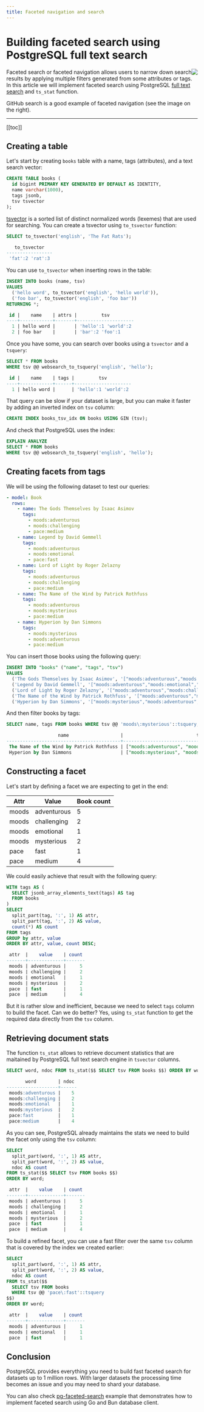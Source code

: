 ```yaml
---
title: Faceted navigation and search
---
```


# Building faceted search using PostgreSQL full text search

<img src="/img/faceted-search.png" style="float: right" />

Faceted search or faceted navigation allows users to narrow down search results by applying multiple
filters generated from some attributes or tags. In this article we will implement faceted search
using PostgreSQL [full text search](https://www.postgresql.org/docs/current/textsearch.html) and
`ts_stat` function.

GitHub search is a good example of faceted navigation (see the image on the right).

---

[[toc]]

## Creating a table

Let's start by creating `books` table with a name, tags (attributes), and a text search vector:

```sql
CREATE TABLE books (
  id bigint PRIMARY KEY GENERATED BY DEFAULT AS IDENTITY,
  name varchar(1000),
  tags jsonb,
  tsv tsvector
);
```

[tsvector](https://www.postgresql.org/docs/current/datatype-textsearch.html#DATATYPE-TSVECTOR) is a
sorted list of distinct normalized words (lexemes) that are used for searching. You can create a
tsvector using `to_tsvector` function:

```sql
SELECT to_tsvector('english', 'The Fat Rats');

   to_tsvector
-----------------
 'fat':2 'rat':3
```

You can use `to_tsvector` when inserting rows in the table:

```sql
INSERT INTO books (name, tsv)
VALUES
  ('hello word', to_tsvector('english', 'hello world')),
  ('foo bar', to_tsvector('english', 'foo bar'))
RETURNING *;

 id |    name    | attrs |         tsv
----+------------+-------+---------------------
  1 | hello word |       | 'hello':1 'world':2
  2 | foo bar    |       | 'bar':2 'foo':1
```

Once you have some, you can search over books using a `tsvector` and a `tsquery`:

```sql
SELECT * FROM books
WHERE tsv @@ websearch_to_tsquery('english', 'hello');

 id |    name    | tags |         tsv
----+------------+------+---------------------
  1 | hello word |      | 'hello':1 'world':2
```

That query can be slow if your dataset is large, but you can make it faster by adding an inverted
index on `tsv` column:

```sql
CREATE INDEX books_tsv_idx ON books USING GIN (tsv);
```

And check that PostgreSQL uses the index:

```sql
EXPLAIN ANALYZE
SELECT * FROM books
WHERE tsv @@ websearch_to_tsquery('english', 'hello');
```

## Creating facets from tags

We will be using the following dataset to test our queries:

```yaml
- model: Book
  rows:
    - name: The Gods Themselves by Isaac Asimov
      tags:
        - moods:adventurous
        - moods:challenging
        - pace:medium
    - name: Legend by David Gemmell
      tags:
        - moods:adventurous
        - moods:emotional
        - pace:fast
    - name: Lord of Light by Roger Zelazny
      tags:
        - moods:adventurous
        - moods:challenging
        - pace:medium
    - name: The Name of the Wind by Patrick Rothfuss
      tags:
        - moods:adventurous
        - moods:mysterious
        - pace:medium
    - name: Hyperion by Dan Simmons
      tags:
        - moods:mysterious
        - moods:adventurous
        - pace:medium
```

You can insert those books using the following query:

```sql
INSERT INTO "books" ("name", "tags", "tsv")
VALUES
  ('The Gods Themselves by Isaac Asimov', '["moods:adventurous","moods:challenging","pace:medium"]', array_to_tsvector('{"moods:adventurous","moods:challenging","pace:medium"}')),
  ('Legend by David Gemmell', '["moods:adventurous","moods:emotional","pace:fast"]', array_to_tsvector('{"moods:adventurous","moods:emotional","pace:fast"}')),
  ('Lord of Light by Roger Zelazny', '["moods:adventurous","moods:challenging","pace:medium"]', array_to_tsvector('{"moods:adventurous","moods:challenging","pace:medium"}')),
  ('The Name of the Wind by Patrick Rothfuss', '["moods:adventurous","moods:mysterious","pace:medium"]', array_to_tsvector('{"moods:adventurous","moods:mysterious","pace:medium"}')),
  ('Hyperion by Dan Simmons', '["moods:mysterious","moods:adventurous","pace:medium"]', array_to_tsvector('{"moods:mysterious","moods:adventurous","pace:medium"}'));
```

And then filter books by tags:

```sql
SELECT name, tags FROM books WHERE tsv @@ 'moods\:mysterious'::tsquery;

                   name                   |                           tags
------------------------------------------+----------------------------------------------------------
 The Name of the Wind by Patrick Rothfuss | ["moods:adventurous", "moods:mysterious", "pace:medium"]
 Hyperion by Dan Simmons                  | ["moods:mysterious", "moods:adventurous", "pace:medium"]
```

## Constructing a facet

Let's start by defining a facet we are expecting to get in the end:

| Attr  | Value       | Book count |
| ----- | ----------- | ---------- |
| moods | adventurous | 5          |
| moods | challenging | 2          |
| moods | emotional   | 1          |
| moods | mysterious  | 2          |
| pace  | fast        | 1          |
| pace  | medium      | 4          |

We could easily achieve that result with the following query:

```sql
WITH tags AS (
  SELECT jsonb_array_elements_text(tags) AS tag
  FROM books
)
SELECT
  split_part(tag, ':', 1) AS attr,
  split_part(tag, ':', 2) AS value,
  count(*) AS count
FROM tags
GROUP by attr, value
ORDER BY attr, value, count DESC;

 attr  |    value    | count
-------+-------------+-------
 moods | adventurous |     5
 moods | challenging |     2
 moods | emotional   |     1
 moods | mysterious  |     2
 pace  | fast        |     1
 pace  | medium      |     4
```

But it is rather slow and inefficient, because we need to select `tags` column to build the facet.
Can we do better? Yes, using `ts_stat` function to get the required data directly from the `tsv`
column.

## Retrieving document stats

The function `ts_stat` allows to retrieve document statistics that are maitained by PostgreSQL full
text search engine in `tsvector` columns.

```sql
SELECT word, ndoc FROM ts_stat($$ SELECT tsv FROM books $$) ORDER BY word;

       word        | ndoc
-------------------+------
 moods:adventurous |    5
 moods:challenging |    2
 moods:emotional   |    1
 moods:mysterious  |    2
 pace:fast         |    1
 pace:medium       |    4
```

As you can see, PostgreSQL already maintains the stats we need to build the facet only using the
`tsv` column:

```sql
SELECT
  split_part(word, ':', 1) AS attr,
  split_part(word, ':', 2) AS value,
  ndoc AS count
FROM ts_stat($$ SELECT tsv FROM books $$)
ORDER BY word;

 attr  |    value    | count
-------+-------------+-------
 moods | adventurous |     5
 moods | challenging |     2
 moods | emotional   |     1
 moods | mysterious  |     2
 pace  | fast        |     1
 pace  | medium      |     4
```

To build a refined facet, you can use a fast filter over the same `tsv` column that is covered by
the index we created earlier:

```sql
SELECT
  split_part(word, ':', 1) AS attr,
  split_part(word, ':', 2) AS value,
  ndoc AS count
FROM ts_stat($$
  SELECT tsv FROM books
  WHERE tsv @@ 'pace\:fast'::tsquery
$$)
ORDER BY word;

 attr  |    value    | count
-------+-------------+-------
 moods | adventurous |     1
 moods | emotional   |     1
 pace  | fast        |     1
```

## Conclusion

PostgreSQL provides everything you need to build fast faceted search for datasets up to 1 million
rows. With larger datasets the processing time becomes an issue and you may need to shard your
database.

You can also check
[pg-faceted-search](https://github.com/uptrace/bun/tree/master/example/pg-faceted-search) example
that demonstrates how to implement faceted search using Go and Bun database client.

<UptraceBanner />
